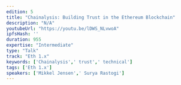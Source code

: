 ```yaml
---
edition: 5
title: "Chainalysis: Building Trust in the Ethereum Blockchain"
description: "N/A"
youtubeUrl: "https://youtu.be/lDWS_NLvwoA"
ipfsHash: ''
duration: 955
expertise: "Intermediate"
type: "Talk"
track: "Eth 1.x"
keywords: ['Chainalysis',' trust',' technical']
tags: ['Eth 1.x']
speakers: ['Mikkel Jensen',' Surya Rastogi']
---
```

